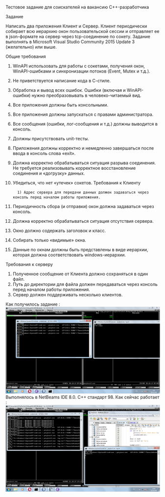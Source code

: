 Тестовое задание для соискателей на вакансию C++-разработчика

Задание

Написать два приложения Клиент и Сервер. Клиент периодически собирает всю иерархию окон пользовательской сессии и отправляет ее в json-формате на сервер через tcp-соединение по сокету.
Задание выполнять в Microsoft Visual Studio Community 2015 Update 3 (желательно) или выше.

Общие требования 

1) WinAPI использовать для работы с сокетами, получения окон, WinAPI-ошибками и синхронизации потоков (Event, Mutex и т.д.).
2) Не приветствуется написание кода в С-стиле.
3) Обработка и вывод всех ошибок. Ошибки (включая и WinAPI-ошибки) нужно преобразовывать в человеко-читаемый вид.
4) Все приложения должны быть консольными.
5) Все приложения должны запускаться с правами администратора.
6) Все сообщения (ошибки, лог-сообщения и т.д.) должны выводится в консоль.
7) Должны присутствовать unit-тесты.
8) Приложения должны корректно и немедленно завершаться после ввода в консоль слова «exit».
9) Должна корректно обрабатываться ситуация разрыва соединения. Не требуется реализовывать корректное восстановление соединения и «догрузку» данных. 
10) Убедиться, что нет «утечек» сокетов.
Требования к Клиенту

          1) Адрес сервера для передачи данных должен задаваться через консоль перед началом работы приложения.
2) Периодичность сбора (и отправки) окон должна задаваться через консоль.
3) Должна корректно обрабатываться ситуация отсутствия сервера.
4) Окно должно содержать заголовок и класс.
5) Собирать только «видимые» окна.
6) Данные по окнам должны быть представлены в виде иерархии, которая должна соответствовать windows-иерархии.

Требования к серверу

1) Полученное сообщение от Клиента должно сохраняться в один файл.
2) Путь до директории для файла должен передаваться через консоль перед началом работы приложения.
3) Сервер должен поддерживать несколько клиентов.

Как получилось задание :
![консоль](./res.png)
Выполнялось в NetBeams IDE 8.0. C++ стандарт 98.
Как сейчас работает :
![консоль](./res_31okt.png)
